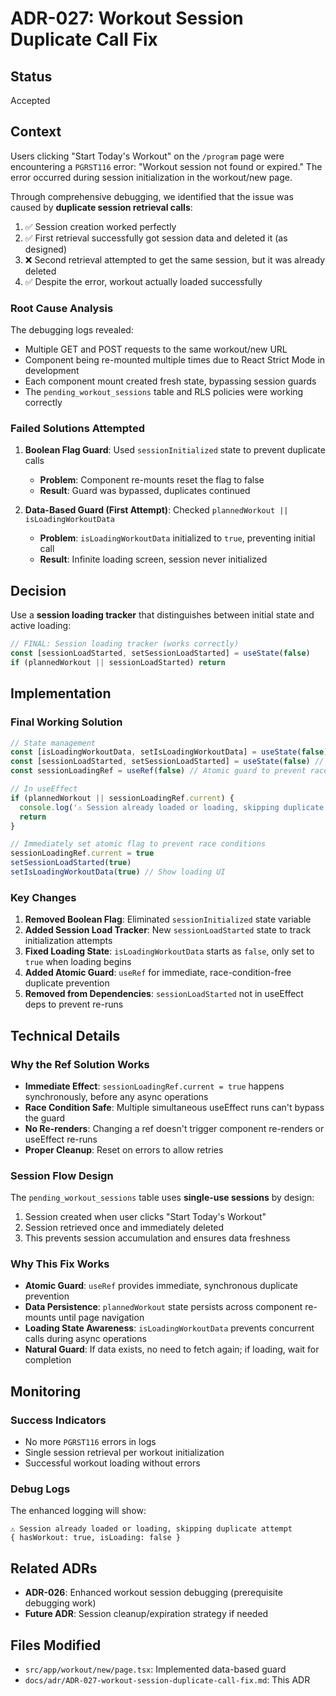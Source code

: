 # ADR-027: Workout Session Duplicate Call Fix

## Status
Accepted

## Context

Users clicking "Start Today's Workout" on the `/program` page were encountering a `PGRST116` error: "Workout session not found or expired." The error occurred during session initialization in the workout/new page.

Through comprehensive debugging, we identified that the issue was caused by **duplicate session retrieval calls**:

1. ✅ Session creation worked perfectly
2. ✅ First retrieval successfully got session data and deleted it (as designed)  
3. ❌ Second retrieval attempted to get the same session, but it was already deleted
4. ✅ Despite the error, workout actually loaded successfully

### Root Cause Analysis

The debugging logs revealed:
- Multiple GET and POST requests to the same workout/new URL
- Component being re-mounted multiple times due to React Strict Mode in development
- Each component mount created fresh state, bypassing session guards
- The `pending_workout_sessions` table and RLS policies were working correctly

### Failed Solutions Attempted

1. **Boolean Flag Guard**: Used `sessionInitialized` state to prevent duplicate calls
   - **Problem**: Component re-mounts reset the flag to false
   - **Result**: Guard was bypassed, duplicates continued

2. **Data-Based Guard (First Attempt)**: Checked `plannedWorkout || isLoadingWorkoutData`
   - **Problem**: `isLoadingWorkoutData` initialized to `true`, preventing initial call
   - **Result**: Infinite loading screen, session never initialized

## Decision

Use a **session loading tracker** that distinguishes between initial state and active loading:

```typescript
// FINAL: Session loading tracker (works correctly)
const [sessionLoadStarted, setSessionLoadStarted] = useState(false)
if (plannedWorkout || sessionLoadStarted) return
```

## Implementation

### Final Working Solution
```typescript
// State management
const [isLoadingWorkoutData, setIsLoadingWorkoutData] = useState(false) // Start as false
const [sessionLoadStarted, setSessionLoadStarted] = useState(false) // Track loading state
const sessionLoadingRef = useRef(false) // Atomic guard to prevent race conditions

// In useEffect
if (plannedWorkout || sessionLoadingRef.current) {
  console.log('⚠️ Session already loaded or loading, skipping duplicate attempt')
  return
}

// Immediately set atomic flag to prevent race conditions
sessionLoadingRef.current = true
setSessionLoadStarted(true)
setIsLoadingWorkoutData(true) // Show loading UI
```

### Key Changes

1. **Removed Boolean Flag**: Eliminated `sessionInitialized` state variable
2. **Added Session Load Tracker**: New `sessionLoadStarted` state to track initialization attempts
3. **Fixed Loading State**: `isLoadingWorkoutData` starts as `false`, only set to `true` when loading begins
4. **Added Atomic Guard**: `useRef` for immediate, race-condition-free duplicate prevention
5. **Removed from Dependencies**: `sessionLoadStarted` not in useEffect deps to prevent re-runs

## Technical Details

### Why the Ref Solution Works
- **Immediate Effect**: `sessionLoadingRef.current = true` happens synchronously, before any async operations
- **Race Condition Safe**: Multiple simultaneous useEffect runs can't bypass the guard
- **No Re-renders**: Changing a ref doesn't trigger component re-renders or useEffect re-runs
- **Proper Cleanup**: Reset on errors to allow retries

### Session Flow Design
The `pending_workout_sessions` table uses **single-use sessions** by design:
1. Session created when user clicks "Start Today's Workout"
2. Session retrieved once and immediately deleted
3. This prevents session accumulation and ensures data freshness

### Why This Fix Works
- **Atomic Guard**: `useRef` provides immediate, synchronous duplicate prevention
- **Data Persistence**: `plannedWorkout` state persists across component re-mounts until page navigation
- **Loading State Awareness**: `isLoadingWorkoutData` prevents concurrent calls during async operations
- **Natural Guard**: If data exists, no need to fetch again; if loading, wait for completion

## Monitoring

### Success Indicators
- No more `PGRST116` errors in logs
- Single session retrieval per workout initialization
- Successful workout loading without errors

### Debug Logs
The enhanced logging will show:
```
⚠️ Session already loaded or loading, skipping duplicate attempt
{ hasWorkout: true, isLoading: false }
```

## Related ADRs
- **ADR-026**: Enhanced workout session debugging (prerequisite debugging work)
- **Future ADR**: Session cleanup/expiration strategy if needed

## Files Modified
- `src/app/workout/new/page.tsx`: Implemented data-based guard
- `docs/adr/ADR-027-workout-session-duplicate-call-fix.md`: This ADR 